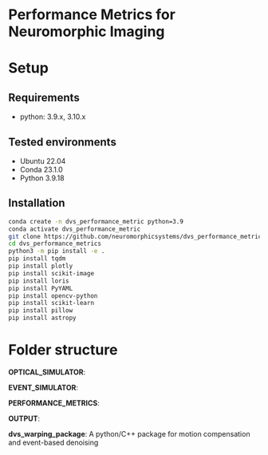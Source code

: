 # Performance Metrics for Neuromorphic Imaging


# Setup

## Requirements

- python: 3.9.x, 3.10.x

## Tested environments
- Ubuntu 22.04
- Conda 23.1.0
- Python 3.9.18

## Installation

```sh
conda create -n dvs_performance_metric python=3.9
conda activate dvs_performance_metric
git clone https://github.com/neuromorphicsystems/dvs_performance_metrics.git
cd dvs_performance_metrics
python3 -m pip install -e .
pip install tqdm
pip install plotly
pip install scikit-image
pip install loris
pip install PyYAML
pip install opencv-python
pip install scikit-learn
pip install pillow
pip install astropy
```

# Folder structure

**OPTICAL_SIMULATOR**: 


**EVENT_SIMULATOR**: 


**PERFORMANCE_METRICS**: 


**OUTPUT**: 


**dvs_warping_package**: A python/C++ package for motion compensation and event-based denoising
